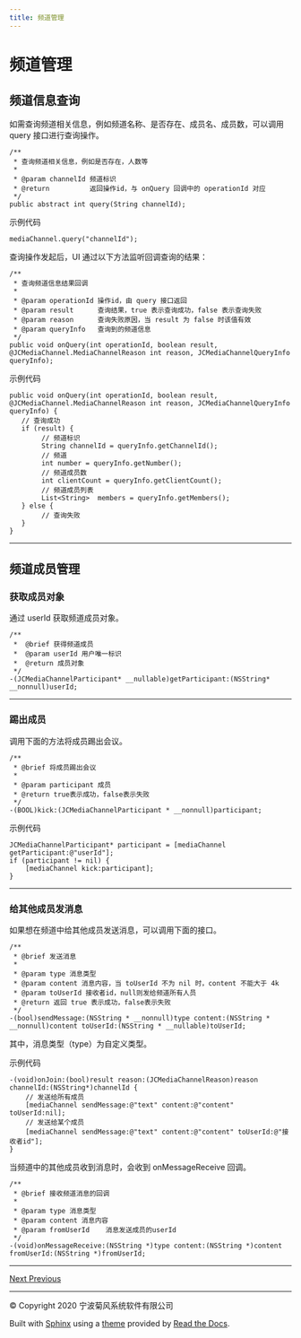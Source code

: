 ```yaml
---
title: 频道管理
---
```

# 频道管理





## 频道信息查询

如需查询频道相关信息，例如频道名称、是否存在、成员名、成员数，可以调用 query 接口进行查询操作。



```objective
/**
 * 查询频道相关信息，例如是否存在，人数等
 *
 * @param channelId 频道标识
 * @return          返回操作id，与 onQuery 回调中的 operationId 对应
 */
public abstract int query(String channelId);
```



示例代码



```objective
mediaChannel.query("channelId");
```



查询操作发起后，UI 通过以下方法监听回调查询的结果：



```objective
/**
 * 查询频道信息结果回调
 *
 * @param operationId 操作id，由 query 接口返回
 * @param result      查询结果，true 表示查询成功，false 表示查询失败
 * @param reason      查询失败原因，当 result 为 false 时该值有效
 * @param queryInfo   查询到的频道信息
 */
public void onQuery(int operationId, boolean result, @JCMediaChannel.MediaChannelReason int reason, JCMediaChannelQueryInfo queryInfo);
```



示例代码



```objective
public void onQuery(int operationId, boolean result, @JCMediaChannel.MediaChannelReason int reason, JCMediaChannelQueryInfo queryInfo) {
   // 查询成功
   if (result) {
        // 频道标识
        String channelId = queryInfo.getChannelId();
        // 频道
        int number = queryInfo.getNumber();
        // 频道成员数
        int clientCount = queryInfo.getClientCount();
        // 频道成员列表
        List<String>  members = queryInfo.getMembers();
   } else {
        // 查询失败
   }
}
```



-----







## 频道成员管理





### 获取成员对象

通过 userId 获取频道成员对象。



```objective
/**
 *  @brief 获得频道成员
 *  @param userId 用户唯一标识
 *  @return 成员对象
 */
-(JCMediaChannelParticipant* __nullable)getParticipant:(NSString* __nonnull)userId;
```



-----







### 踢出成员

调用下面的方法将成员踢出会议。



```objective
/**
 * @brief 将成员踢出会议
 *
 * @param participant 成员
 * @return true表示成功，false表示失败
 */
-(BOOL)kick:(JCMediaChannelParticipant * __nonnull)participant;
```



示例代码



```objective
JCMediaChannelParticipant* participant = [mediaChannel getParticipant:@"userId"];
if (participant != nil) {
    [mediaChannel kick:participant];
}
```





-----



### 给其他成员发消息

如果想在频道中给其他成员发送消息，可以调用下面的接口。



```objective
/**
 * @brief 发送消息
 *
 * @param type 消息类型
 * @param content 消息内容，当 toUserId 不为 nil 时，content 不能大于 4k
 * @param toUserId 接收者id，null则发给频道所有人员
 * @return 返回 true 表示成功，false表示失败
 */
-(bool)sendMessage:(NSString * __nonnull)type content:(NSString * __nonnull)content toUserId:(NSString * __nullable)toUserId;
```



其中，消息类型（type）为自定义类型。

示例代码



```objective
-(void)onJoin:(bool)result reason:(JCMediaChannelReason)reason channelId:(NSString*)channelId {
    // 发送给所有成员
    [mediaChannel sendMessage:@"text" content:@"content" toUserId:nil];
    // 发送给某个成员
    [mediaChannel sendMessage:@"text" content:@"content" toUserId:@"接收者id"];
}
```



当频道中的其他成员收到消息时，会收到 onMessageReceive 回调。



```objective
/**
 * @brief 接收频道消息的回调
 *
 * @param type 消息类型
 * @param content 消息内容
 * @param fromUserId    消息发送成员的userId
 */
-(void)onMessageReceive:(NSString *)type content:(NSString *)content fromUserId:(NSString *)fromUserId;
```



-----













[Next
](../Android/index.html "进阶功能集成")
[
Previous](02_video_management.html "视频管理")



-----



© Copyright 2020 宁波菊风系统软件有限公司



Built with [Sphinx](http://sphinx-doc.org/) using a
[theme](https://github.com/rtfd/sphinx_rtd_theme) provided by [Read the
Docs](https://readthedocs.org).








